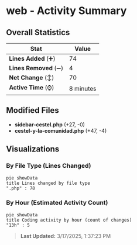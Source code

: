 # web - Activity Summary 

## Overall Statistics

| Stat                   | Value                                                             |
| ---------------------- | ----------------------------------------------------------------- |
| **Lines Added** (➕)   | 74                                          |
| **Lines Removed** (➖) | 4                                        |
| **Net Change** (↕)    | 70                |
| **Active Time** (⌚)   | 8 minutes |


## Modified Files
- **sidebar-cestel.php** (+27, -0)
- **cestel-y-la-comunidad.php** (+47, -4)

## Visualizations

### By File Type (Lines Changed)

```mermaid
pie showData
title Lines changed by file type
".php" : 78
```

### By Hour (Estimated Activity Count)

```mermaid
pie showData
title Coding activity by hour (count of changes)
"13h" : 5
```


> **Last Updated:** 3/17/2025, 1:37:23 PM